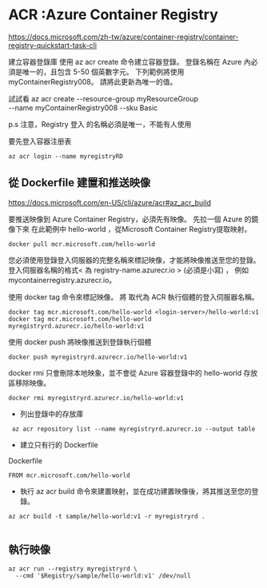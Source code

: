 # ACR :Azure Container Registry
https://docs.microsoft.com/zh-tw/azure/container-registry/container-registry-quickstart-task-cli

建立容器登錄庫
使用 az acr create 命令建立容器登錄。 登錄名稱在 Azure 內必須是唯一的，且包含 5-50 個英數字元。 下列範例將使用 myContainerRegistry008。 請將此更新為唯一的值。

試試看
az acr create --resource-group myResourceGroup \
  --name myContainerRegistry008 --sku Basic

p.s 注意，Registry 登入 的名稱必須是唯一，不能有人使用

要先登入容器注册表

```
az acr login --name myregistryRD 
```

## 從 Dockerfile 建置和推送映像

https://docs.microsoft.com/en-US/cli/azure/acr#az_acr_build

要推送映像到 Azure Container Registry，必須先有映像。 
先拉一個 Azure 的鏡像下來
在此範例中 hello-world ，從Microsoft Container Registry提取映射。

```
docker pull mcr.microsoft.com/hello-world
```
您必須使用登錄登入伺服器的完整名稱來標記映像，才能將映像推送至您的登錄。 
登入伺服器名稱的格式< 為 registry-name.azurecr.io > (必須是小寫) ，
例如 mycontainerregistry.azurecr.io。

使用 docker tag 命令來標記映像。 將 <login-server> 取代為 ACR 執行個體的登入伺服器名稱。
  
```
docker tag mcr.microsoft.com/hello-world <login-server>/hello-world:v1
docker tag mcr.microsoft.com/hello-world myregistryrd.azurecr.io/hello-world:v1
```

使用 docker push 將映像推送到登錄執行個體
```
docker push myregistryrd.azurecr.io/hello-world:v1  
```  
docker rmi 只會刪除本地映象，並不會從 Azure 容器登錄中的 hello-world 存放區移除映像。
```
docker rmi myregistryrd.azurecr.io/hello-world:v1
```  

* 列出登錄中的存放庫
```  
 az acr repository list --name myregistryrd.azurecr.io --output table  
```  
  
* 建立只有行的 Dockerfile

Dockerfile
```
FROM mcr.microsoft.com/hello-world

```

* 執行 az acr build 命令來建置映射，並在成功建置映像後，將其推送至您的登錄。 

```
az acr build -t sample/hello-world:v1 -r myregistryrd .
  
```
  
## 執行映像
```
az acr run --registry myregistryrd \
  --cmd '$Registry/sample/hello-world:v1' /dev/null  
  
```  
